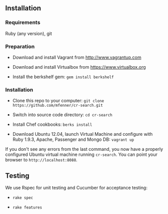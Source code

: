 ## Installation

### Requirements

Ruby (any version), git

### Preparation

-   Download and install Vagrant from <http://www.vagrantup.com>

-   Download and install Virtualbox from https://www.virtualbox.org

-   Install the berkshelf gem: `gem install berkshelf`

### Installation

-   Clone this repo to your computer: `git clone
    https://github.com/mfenner/cr-search.git`

-   Switch into source code directory: `cd cr-search`

-   Install Chef cookbooks: `berks install`

-   Download Ubuntu 12.04, launch Virtual Machine and configure with Ruby 1.9.3,
    Apache, Passenger and Mongo DB: `vagrant up`


If you don't see any errors from the last command, you now have a properly
configured Ubuntu virtual machine running `cr-search`. You can point your
browser to `http://localhost:8088`.

## Testing

We use Rspec for unit testing and Cucumber for acceptance testing:

-   `rake spec`

-   `rake features`
